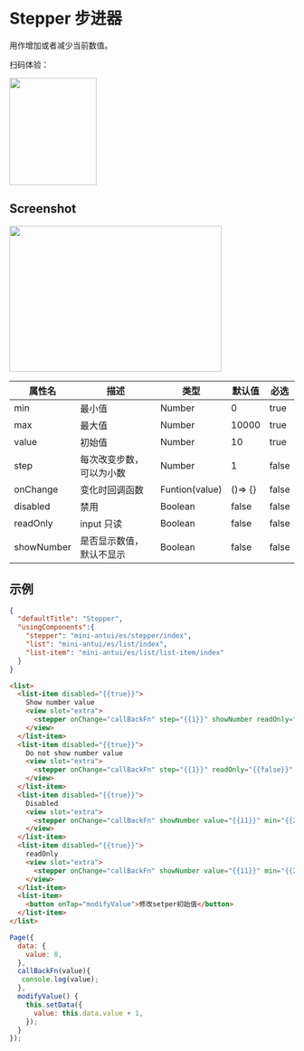 # Stepper 步进器

用作增加或者减少当前数值。

扫码体验：

<img src="https://gw.alipayobjects.com/zos/rmsportal/TGdJemwrVBJGZgCvUzJF.jpeg" width="154" height="190" />


## Screenshot

<img src="https://gw.alipayobjects.com/zos/rmsportal/aquuNWHtkxjqTsvpTLip.PNG" width="375" height="258" />


| 属性名 | 描述 | 类型 | 默认值 | 必选 |
|----|----|----|----|---|
| min | 最小值 | Number | 0 | true |
| max | 最大值 | Number | 10000 | true |
| value | 初始值 | Number | 10 | true |
| step | 每次改变步数，可以为小数	| Number | 1 | false |
| onChange | 变化时回调函数 | Funtion(value) | ()=> {} | false |
| disabled | 禁用 | Boolean | false | false |
| readOnly | input 只读 | Boolean | false | false |
| showNumber | 是否显示数值，默认不显示 | Boolean | false | false |



## 示例

```json
{
  "defaultTitle": "Stepper",
  "usingComponents":{
    "stepper": "mini-antui/es/stepper/index",
    "list": "mini-antui/es/list/index",
    "list-item": "mini-antui/es/list/list-item/index"
  }
}
```

```html
<list>
  <list-item disabled="{{true}}">
    Show number value
    <view slot="extra">
      <stepper onChange="callBackFn" step="{{1}}" showNumber readOnly="{{false}}" value="{{value}}" min="{{2}}" max="{{12}}" />
    </view>
  </list-item>
  <list-item disabled="{{true}}">
    Do not show number value
    <view slot="extra">
      <stepper onChange="callBackFn" step="{{1}}" readOnly="{{false}}" value="{{value}}" min="{{2}}" max="{{12}}" />
    </view>
  </list-item>
  <list-item disabled="{{true}}">
    Disabled
    <view slot="extra">
      <stepper onChange="callBackFn" showNumber value="{{11}}" min="{{2}}" max="{{12}}" disabled />
    </view>
  </list-item>
  <list-item disabled="{{true}}">
    readOnly
    <view slot="extra">
      <stepper onChange="callBackFn" showNumber value="{{11}}" min="{{2}}" max="{{12}}" readOnly />
    </view>
  </list-item>
  <list-item>
    <button onTap="modifyValue">修改setper初始值</button>
  </list-item>
</list>
```

```javascript
Page({
  data: {
    value: 8,
  },
  callBackFn(value){
   console.log(value);
  },
  modifyValue() {
    this.setData({
      value: this.data.value + 1,
    });
  }
});
```